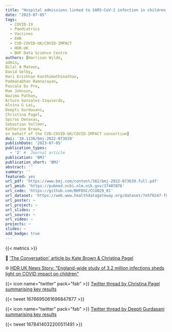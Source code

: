 ```yaml
---
title: "Hospital admissions linked to SARS-CoV-2 infection in children and adolescents: cohort study of 3.2 million first ascertained infections in England"
date: "2023-07-05"
tags:
  - COVID-19
  - Paediatrics
  - Vaccines
  - EHR
  - CVD-COVID-UK/COVID-IMPACT
  - HDR-UK
  - BHF Data Science Centre
authors: [Harrison Wilde, 
admin, 
Bilal A Mateen, 
David Selby, 
Hari Krishnan Kanthimathinathan, 
Padmanabhan Ramnarayan, 
Pascale Du Pre,
Mae Johnson,
Nazima Pathan,
Arturo Gonzalez-Izquierdo,
Alvina G Lai,
Deepti Gurdasani,
Christina Pagel,
Spiros Denaxas,
Sebastian Vollmer,
Katherine Brown,
on behalf of the CVD-COVID-UK/COVID-IMPACT consortium]
doi: '10.1136/bmj-2022-073639'
publishDate: '2023-07-05'
publication_types:
  - '2' #  Journal article
publication: 'BMJ'
publication_short: 'BMJ'
abstract: ''
summary: ''
featured: yes
url_pdf: 'https://www.bmj.com/content/382/bmj-2022-073639.full.pdf'
url_pmid: 'https://pubmed.ncbi.nlm.nih.gov/37407076'
url_code: 'https://github.com/BHFDSC/CCU029_01'
url_dataset: 'https://web.www.healthdatagateway.org/dataset/7e5f0247-f033-4f98-aed3-3d7422b9dc6d'
url_poster: ~
url_project: ~
url_slides: ~
url_source: ~
url_video: ~
projects: ~
slides: ~
add_badge: true
---
```


{{< metrics >}}
  
📰  ['The Conversation' article by Kate Brown & Christina Pagel](https://theconversation.com/covid-in-kids-younger-children-and-those-from-deprived-areas-are-at-higher-risk-of-being-hospitalised-new-research-208704)  

🌐  [HDR UK News Story: "England-wide study of 3.2 million infections sheds light on COVID impact on children"](https://www.hdruk.ac.uk/news/england-wide-study-of-3-2-million-infections-sheds-light-on-covid-impact-on-children/)  

{{< icon name="twitter" pack="fab" >}} [Twitter thread by Christina Pagel summarising key results](https://twitter.com/chrischirp/status/1676695061696847877)  

{{< tweet 1676695061696847877 >}}  

{{< icon name="twitter" pack="fab" >}} [Twitter thread by Deepti Gurdasani summarising key results](https://twitter.com/dgurdasani1/status/1678414032200511491)  

{{< tweet 1678414032200511491 >}}
